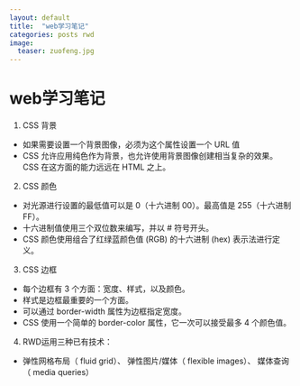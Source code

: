 ```yaml
---
layout: default
title:  "web学习笔记"
categories: posts rwd
image:
  teaser: zuofeng.jpg
---
```

# web学习笔记
1.  CSS 背景
- 如果需要设置一个背景图像，必须为这个属性设置一个 URL 值
- CSS 允许应用纯色作为背景，也允许使用背景图像创建相当复杂的效果。CSS 在这方面的能力远远在 HTML 之上。
 2.  CSS 颜色
- 对光源进行设置的最低值可以是 0（十六进制 00）。最高值是 255（十六进制 FF）。
- 十六进制值使用三个双位数来编写，并以 # 符号开头。
- CSS 颜色使用组合了红绿蓝颜色值 (RGB) 的十六进制 (hex) 表示法进行定义。
 3.  CSS 边框
- 每个边框有 3 个方面：宽度、样式，以及颜色。
- 样式是边框最重要的一个方面。
- 可以通过 border-width 属性为边框指定宽度。
- CSS 使用一个简单的 border-color 属性，它一次可以接受最多 4 个颜色值。
4.  RWD运用三种已有技术：
- 弹性网格布局（ fluid grid）、
弹性图片/媒体（ flexible images）、
媒体查询（ media queries）
 